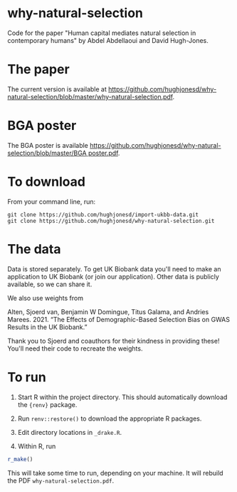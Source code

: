 # why-natural-selection

Code for the paper "Human capital mediates natural selection in 
contemporary humans" by Abdel Abdellaoui and David Hugh-Jones.

# The paper

The current version is available at https://github.com/hughjonesd/why-natural-selection/blob/master/why-natural-selection.pdf.

# BGA poster

The BGA poster is available [https://github.com/hughjonesd/why-natural-selection/blob/master/BGA poster.pdf](here).

# To download

From your command line, run:

```
git clone https://github.com/hughjonesd/import-ukbb-data.git
git clone https://github.com/hughjonesd/why-natural-selection.git
```

# The data

Data is stored separately. To get UK Biobank data you'll need to
make an application to UK Biobank (or join our application). Other data is
publicly available, so we can share it.

We also use weights from 

Alten, Sjoerd van, Benjamin W Domingue, Titus Galama, and Andries Marees. 2021. 
“The Effects of Demographic-Based Selection Bias on GWAS Results in the UK Biobank.” 

Thank you to Sjoerd and coauthors for their kindness in providing these!
You'll need their code to recreate the weights. 

# To run


1. Start R within the project directory. This should automatically
   download the `{renv}` package.

2. Run `renv::restore()` to download the appropriate R packages.

3. Edit directory locations in `_drake.R`.

4. Within R, run

```r
r_make()
```

This will take some time to run, depending on your machine. It will rebuild
the PDF `why-natural-selection.pdf`.
